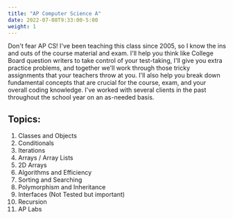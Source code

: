 ```yaml
---
title: "AP Computer Science A"
date: 2022-07-08T9:33:00-5:00
weight: 1
---
```


Don't fear AP CS! I've been teaching this class since 2005, so I know the ins and outs of the course material and exam. I'll help you think like College Board question writers to take control of your test-taking, I'll give you extra practice problems, and together we'll work through those tricky assignments that your teachers throw at you. I'll also help you break down fundamental concepts that are crucial for the course, exam, and your overall coding knowledge. I've worked with several clients in the past throughout the school year on an as-needed basis. 

## Topics:
1. Classes and Objects
2. Conditionals
3. Iterations
4. Arrays / Array Lists
5. 2D Arrays
6. Algorithms and Efficiency
7. Sorting and Searching
8. Polymorphism and Inheritance
9. Interfaces (Not Tested but important)
10. Recursion
11. AP Labs









